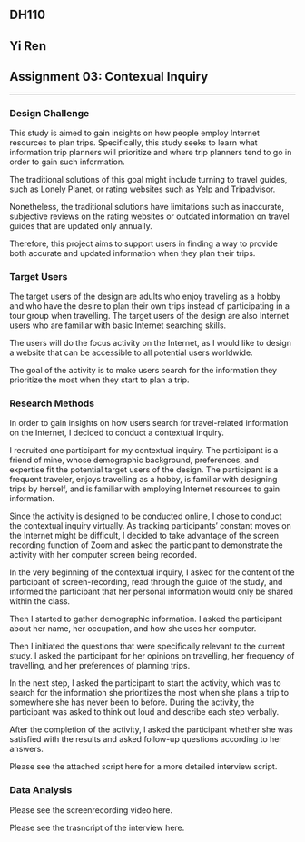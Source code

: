## DH110 
## Yi Ren
## Assignment 03: Contexual Inquiry 
---
### Design Challenge 

This study is aimed to gain insights on how people employ Internet resources to plan trips. Specifically, this study seeks to learn what information trip planners will prioritize and where trip planners tend to go in order to gain such information. 

The traditional solutions of this goal might include turning to travel guides, such as Lonely Planet, or rating websites such as Yelp and Tripadvisor. 

Nonetheless, the traditional solutions have limitations such as inaccurate, subjective reviews on the rating websites or outdated information on travel guides that are updated only annually. 

Therefore, this project aims to support users in finding a way to provide both accurate and updated information when they plan their trips. 

### Target Users 

The target users of the design are adults who enjoy traveling as a hobby and who have the desire to plan their own trips instead of participating in a tour group when travelling. The target users of the design are also Internet users who are familiar with basic Internet searching skills. 

The users will do the focus activity on the Internet, as I would like to design a website that can be accessible to all potential users worldwide. 

The goal of the activity is to make users search for the information they prioritize the most when they start to plan a trip. 

### Research Methods 

In order to gain insights on how users search for travel-related information on the Internet, I decided to conduct a contextual inquiry. 

I recruited one participant for my contextual inquiry. The participant is a friend of mine, whose demographic background, preferences, and expertise fit the potential target users of the design. The participant is a frequent traveler, enjoys travelling as a hobby, is familiar with designing trips by herself, and is familiar with employing Internet resources to gain information. 

Since the activity is designed to be conducted online, I chose to conduct the contextual inquiry virtually. As tracking participants’ constant moves on the Internet might be difficult, I decided to take advantage of the screen recording function of Zoom and asked the participant to demonstrate the activity with her computer screen being recorded. 

In the very beginning of the contextual inquiry, I asked for the content of the participant of screen-recording, read through the guide of the study, and informed the participant that her personal information would only be shared within the class. 

Then  I started to gather demographic information. I asked the participant about her name, her occupation, and how she uses her computer. 

Then I initiated the questions that were specifically relevant to the current study. I asked the participant for her opinions on travelling, her frequency of travelling, and her preferences of planning trips. 

In the next step, I asked the participant to start the activity, which was to search for the information she prioritizes the most when she plans a trip to somewhere she has never been to before. During the activity, the participant was asked to think out loud and describe each step verbally. 

After the completion of the activity, I asked the participant whether she was satisfied with the results and asked follow-up questions according to her answers. 

Please see the attached script here for a more detailed interview script. 

### Data Analysis

Please see the screenrecording video here. 

Please see the trasncript of the interview here. 



